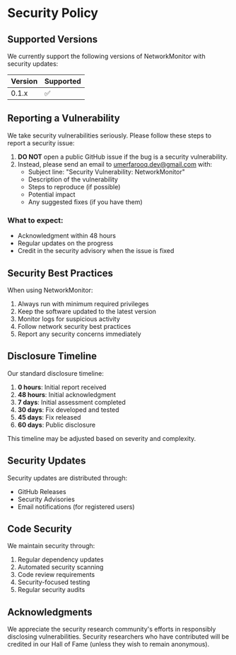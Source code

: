 # Security Policy

## Supported Versions

We currently support the following versions of NetworkMonitor with security updates:

| Version | Supported          |
| ------- | ------------------ |
| 0.1.x   | :white_check_mark: |

## Reporting a Vulnerability

We take security vulnerabilities seriously. Please follow these steps to report a security issue:

1. **DO NOT** open a public GitHub issue if the bug is a security vulnerability.
2. Instead, please send an email to umerfarooq.dev@gmail.com with:
   - Subject line: "Security Vulnerability: NetworkMonitor"
   - Description of the vulnerability
   - Steps to reproduce (if possible)
   - Potential impact
   - Any suggested fixes (if you have them)

### What to expect:
- Acknowledgment within 48 hours
- Regular updates on the progress
- Credit in the security advisory when the issue is fixed

## Security Best Practices

When using NetworkMonitor:

1. Always run with minimum required privileges
2. Keep the software updated to the latest version
3. Monitor logs for suspicious activity
4. Follow network security best practices
5. Report any security concerns immediately

## Disclosure Timeline

Our standard disclosure timeline:

1. **0 hours**: Initial report received
2. **48 hours**: Initial acknowledgment
3. **7 days**: Initial assessment completed
4. **30 days**: Fix developed and tested
5. **45 days**: Fix released
6. **60 days**: Public disclosure

This timeline may be adjusted based on severity and complexity.

## Security Updates

Security updates are distributed through:
- GitHub Releases
- Security Advisories
- Email notifications (for registered users)

## Code Security

We maintain security through:

1. Regular dependency updates
2. Automated security scanning
3. Code review requirements
4. Security-focused testing
5. Regular security audits

## Acknowledgments

We appreciate the security research community's efforts in responsibly disclosing vulnerabilities. Security researchers who have contributed will be credited in our Hall of Fame (unless they wish to remain anonymous).
